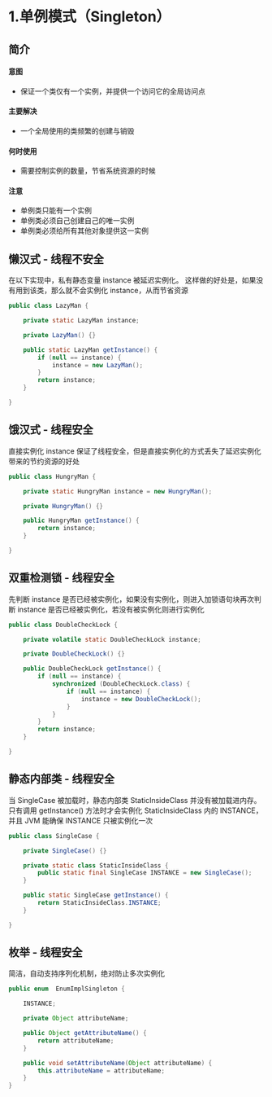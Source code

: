 1.单例模式（Singleton）
=====

简介
----

#### 意图
- 保证一个类仅有一个实例，并提供一个访问它的全局访问点

#### 主要解决
- 一个全局使用的类频繁的创建与销毁

#### 何时使用
- 需要控制实例的数量，节省系统资源的时候

#### 注意
- 单例类只能有一个实例
- 单例类必须自己创建自己的唯一实例
- 单例类必须给所有其他对象提供这一实例

懒汉式 - 线程不安全
----

在以下实现中，私有静态变量 instance 被延迟实例化。
这样做的好处是，如果没有用到该类，那么就不会实例化 instance，从而节省资源

```java
public class LazyMan {

    private static LazyMan instance;

    private LazyMan() {}

    public static LazyMan getInstance() {
        if (null == instance) {
            instance = new LazyMan();
        }
        return instance;
    }

}
```

饿汉式 - 线程安全
----

直接实例化 instance 保证了线程安全，但是直接实例化的方式丢失了延迟实例化带来的节约资源的好处

```java
public class HungryMan {

    private static HungryMan instance = new HungryMan();

    private HungryMan() {}

    public HungryMan getInstance() {
        return instance;
    }

}
```

双重检测锁 - 线程安全
----
先判断 instance 是否已经被实例化，如果没有实例化，则进入加锁语句块再次判断 instance 是否已经被实例化，若没有被实例化则进行实例化

```java
public class DoubleCheckLock {

    private volatile static DoubleCheckLock instance;

    private DoubleCheckLock() {}

    public DoubleCheckLock getInstance() {
        if (null == instance) {
            synchronized (DoubleCheckLock.class) {
                if (null == instance) {
                    instance = new DoubleCheckLock();
                }
            }
        }
        return instance;
    }

}
```

静态内部类 - 线程安全
----
当 SingleCase 被加载时，静态内部类 StaticInsideClass 并没有被加载进内存。只有调用 getInstance() 方法时才会实例化 StaticInsideClass 内的 INSTANCE，并且 JVM 能确保 INSTANCE 只被实例化一次

```java
public class SingleCase {

    private SingleCase() {}

    private static class StaticInsideClass {
        public static final SingleCase INSTANCE = new SingleCase();
    }

    public static SingleCase getInstance() {
        return StaticInsideClass.INSTANCE;
    }

}
```

枚举 - 线程安全
----
简洁，自动支持序列化机制，绝对防止多次实例化

```java
public enum  EnumImplSingleton {

    INSTANCE;

    private Object attributeName;

    public Object getAttributeName() {
        return attributeName;
    }

    public void setAttributeName(Object attributeName) {
        this.attributeName = attributeName;
    }
}
```